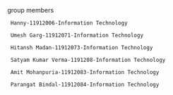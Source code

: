 group members

     Hanny-11912006-Information Technology

     Umesh Garg-11912071-Information Technology

     Hitansh Madan-11912073-Information Technology

     Satyam Kumar Verma-1191208-Information Technology

     Amit Mohanpuria-11912083-Information Technology

     Parangat Bindal-11912084-Information Technology
